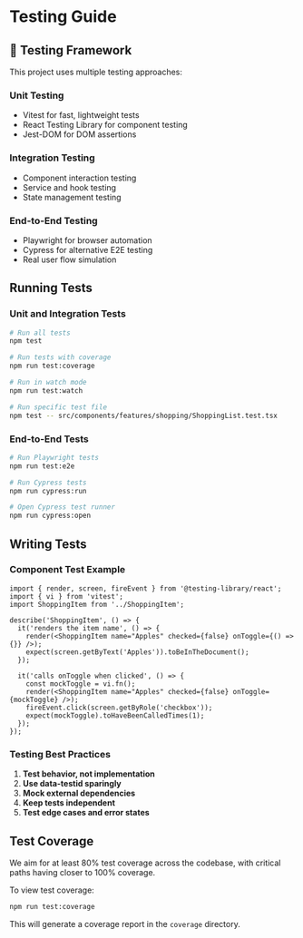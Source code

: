 
# Testing Guide

## 📝 Testing Framework

This project uses multiple testing approaches:

### Unit Testing
- Vitest for fast, lightweight tests
- React Testing Library for component testing
- Jest-DOM for DOM assertions

### Integration Testing
- Component interaction testing
- Service and hook testing
- State management testing

### End-to-End Testing
- Playwright for browser automation
- Cypress for alternative E2E testing
- Real user flow simulation

## Running Tests

### Unit and Integration Tests

```bash
# Run all tests
npm test

# Run tests with coverage
npm run test:coverage

# Run in watch mode
npm run test:watch

# Run specific test file
npm test -- src/components/features/shopping/ShoppingList.test.tsx
```

### End-to-End Tests

```bash
# Run Playwright tests
npm run test:e2e

# Run Cypress tests
npm run cypress:run

# Open Cypress test runner
npm run cypress:open
```

## Writing Tests

### Component Test Example

```tsx
import { render, screen, fireEvent } from '@testing-library/react';
import { vi } from 'vitest';
import ShoppingItem from '../ShoppingItem';

describe('ShoppingItem', () => {
  it('renders the item name', () => {
    render(<ShoppingItem name="Apples" checked={false} onToggle={() => {}} />);
    expect(screen.getByText('Apples')).toBeInTheDocument();
  });

  it('calls onToggle when clicked', () => {
    const mockToggle = vi.fn();
    render(<ShoppingItem name="Apples" checked={false} onToggle={mockToggle} />);
    fireEvent.click(screen.getByRole('checkbox'));
    expect(mockToggle).toHaveBeenCalledTimes(1);
  });
});
```

### Testing Best Practices

1. **Test behavior, not implementation**
2. **Use data-testid sparingly**
3. **Mock external dependencies**
4. **Keep tests independent**
5. **Test edge cases and error states**

## Test Coverage

We aim for at least 80% test coverage across the codebase, with critical paths having closer to 100% coverage.

To view test coverage:

```bash
npm run test:coverage
```

This will generate a coverage report in the `coverage` directory.
